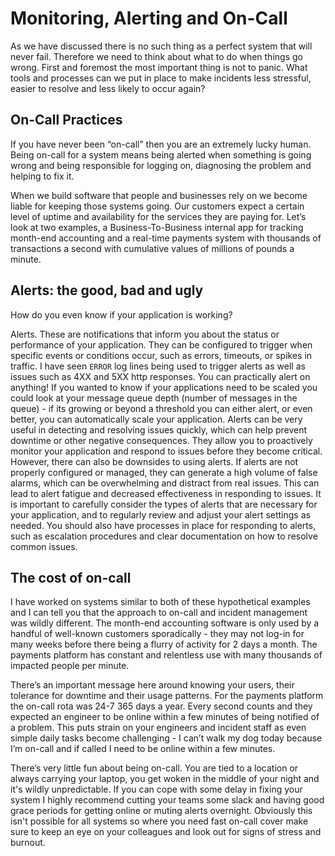 # Monitoring, Alerting and On-Call

As we have discussed there is no such thing as a perfect system that will never fail. Therefore we need to think about what to do when things go wrong. First and foremost the most important thing is not to panic. What tools and processes can we put in place to make incidents less stressful, easier to resolve and less likely to occur again?

## On-Call Practices

If you have never been “on-call” then you are an extremely lucky human. Being on-call for a system means being alerted when something is going wrong and being responsible for logging on, diagnosing the problem and helping to fix it. 

When we build software that people and businesses rely on we become liable for keeping those systems going. Our customers expect a certain level of uptime and availability for the services they are paying for. Let’s look at two examples, a Business-To-Business internal app for tracking month-end accounting and a real-time payments system with thousands of transactions a second with cumulative values of millions of pounds a minute. 


## Alerts: the good, bad and ugly

How do you even know if your application is working? 

Alerts.  These are notifications that inform you about the status or performance of your application. They can be configured to trigger when specific events or conditions occur, such as errors, timeouts, or spikes in traffic. I have seen `ERROR` log lines being used to trigger alerts as well as issues such as 4XX and 5XX http responses. You can practically alert on anything! If you wanted to know if your applications need to be scaled you could look at your message queue depth (number of messages in the queue) - if its growing or beyond a threshold you can either alert, or even better, you can automatically scale your application.
Alerts can be very useful in detecting and resolving issues quickly, which can help prevent downtime or other negative consequences. They allow you to proactively monitor your application and respond to issues before they become critical.
However, there can also be downsides to using alerts. If alerts are not properly configured or managed, they can generate a high volume of false alarms, which can be overwhelming and distract from real issues. This can lead to alert fatigue and decreased effectiveness in responding to issues.
It is important to carefully consider the types of alerts that are necessary for your application, and to regularly review and adjust your alert settings as needed. You should also have processes in place for responding to alerts, such as escalation procedures and clear documentation on how to resolve common issues.

## The cost of on-call

I have worked on systems similar to both of these hypothetical examples and I can tell you that the approach to on-call and incident management was wildly different. The month-end accounting software is only used by a handful of well-known customers sporadically - they may not log-in for many weeks before there being a flurry of activity for 2 days a month. The payments platform has constant and relentless use with many thousands of impacted people per minute. 

There’s an important message here around knowing your users, their tolerance for downtime and their usage patterns.
For the payments platform the on-call rota was 24-7 365 days a year. Every second counts and they expected an engineer to be online within a few minutes of being notified of a problem. This puts strain on your engineers and incident staff as even simple daily tasks become challenging - I can’t walk my dog today because I’m on-call and if called I need to be online within a few minutes. 

There’s very little fun about being on-call. You are tied to a location or always carrying your laptop, you get woken in the middle of your night and it's wildly unpredictable. If you can cope with some delay in fixing your system I highly recommend cutting your teams some slack and having good grace periods for getting online or muting alerts overnight. Obviously this isn't possible for all systems so where you need fast on-call cover make sure to keep an eye on your colleagues and look out for signs of stress and burnout.

